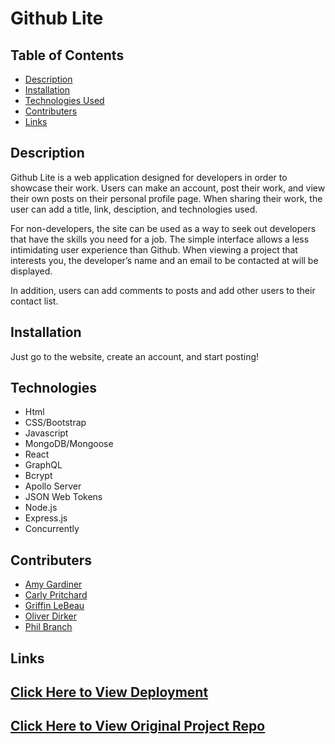 # Github Lite

## Table of Contents

- [Description](#description)
- [Installation](#installation)
- [Technologies Used](#technologies)
- [Contributers](#contributers)
- [Links](#links)

## Description

Github Lite is a web application designed for developers in order to showcase their work. Users can make an account, post their work, and view their own posts on their personal profile page. When sharing their work, the user can add a title, link, desciption, and technologies used.

For non-developers, the site can be used as a way to seek out developers that have the skills you need for a job. The simple interface allows a less intimidating user experience than Github. When viewing a project that interests you, the developer’s name and an email to be contacted at will be displayed.

In addition, users can add comments to posts and add other users to their contact list.

## Installation

Just go to the website, create an account, and start posting!

## Technologies

- Html
- CSS/Bootstrap
- Javascript
- MongoDB/Mongoose
- React
- GraphQL
- Bcrypt
- Apollo Server
- JSON Web Tokens
- Node.js
- Express.js
- Concurrently

## Contributers

- [Amy Gardiner](https://github.com/amymgardiner)
- [Carly Pritchard](https://github.com/cjpritch)
- [Griffin LeBeau](https://github.com/griffinlebeau)
- [Oliver Dirker](https://github.com/olliedirker)
- [Phil Branch](https://github.com/PBranch243)

## Links

## [Click Here to View Deployment](https://mighty-temple-98827.herokuapp.com//)

## [Click Here to View Original Project Repo](https://github.com/cjpritch/github-lite)
